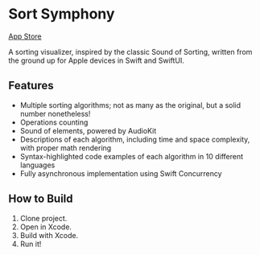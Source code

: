 # Sort Symphony

[App Store](https://apps.apple.com/us/app/sort-symphony/id6477886990)

A sorting visualizer, inspired by the classic Sound of Sorting, written from the ground up for Apple devices in Swift and SwiftUI.

## Features

* Multiple sorting algorithms; not as many as the original, but a solid number nonetheless!
* Operations counting
* Sound of elements, powered by AudioKit
* Descriptions of each algorithm, including time and space complexity, with proper math rendering
* Syntax-highlighted code examples of each algorithm in 10 different languages
* Fully asynchronous implementation using Swift Concurrency

## How to Build

1. Clone project.
2. Open in Xcode.
3. Build with Xcode.
4. Run it!

